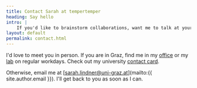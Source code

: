```yaml
---
title: Contact Sarah at tempertemper
heading: Say hello
intro: |
    If you'd like to brainstorm collaborations, want me to talk at your event (expert or general public) or you're looking for someone to supervise your thesis work, say hello!
layout: default
permalink: contact.html
---
```


I'd love to meet you in person. If you are in Graz, find me in my [office]({{site.adress.room.url}}) or my [lab]({{site.adress.lab.url}}) on regular workdays. Check out my university [contact card]({{site.author.card}}).

Otherwise, email me at [sarah.lindner@uni-graz.at](mailto:{{ site.author.email }}). I'll get back to you as soon as I can.
